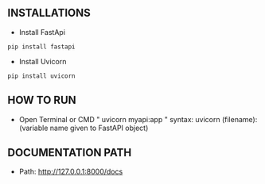 ## INSTALLATIONS

- Install FastApi

``` 
pip install fastapi 
```

- Install Uvicorn 

``` 
pip install uvicorn 
```

## HOW TO RUN

- Open Terminal or CMD " uvicorn myapi:app " syntax: uvicorn (filename):(variable name given to FastAPI object)

## DOCUMENTATION PATH

- Path: http://127.0.0.1:8000/docs
